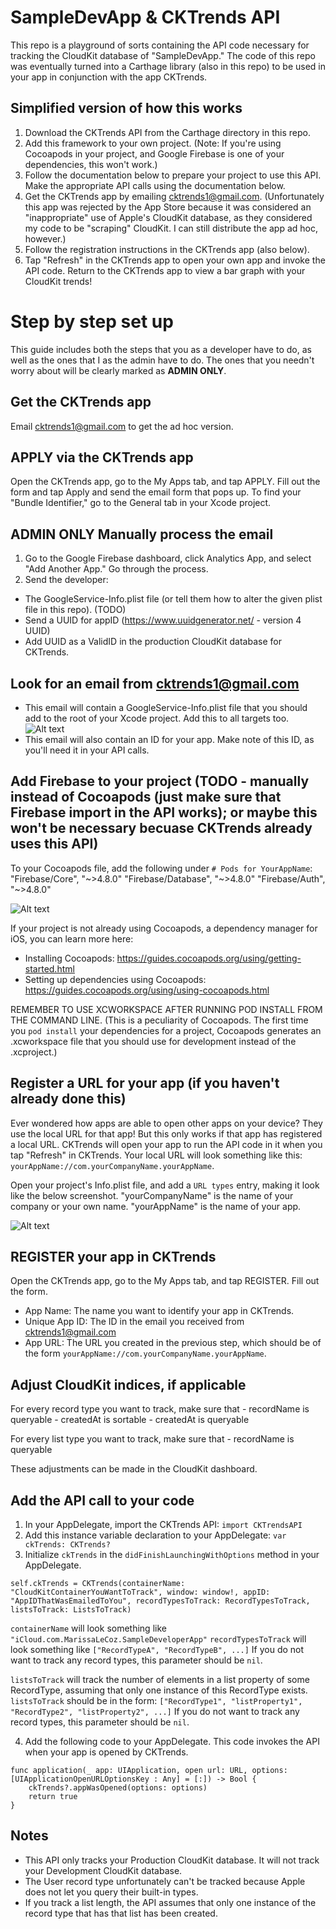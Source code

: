 # SampleDevApp & CKTrends API

This repo is a playground of sorts containing the API code necessary for tracking the CloudKit database of "SampleDevApp."
The code of this repo was eventually turned into a Carthage library (also in this repo) to be used in your app in conjunction with the app CKTrends.

## Simplified version of how this works
1) Download the CKTrends API from the Carthage directory in this repo.
2) Add this framework to your own project. (Note: If you're using Cocoapods in your project, and Google Firebase is one of your
dependencies, this won't work.)
3) Follow the documentation below to prepare your project to use this API. Make the appropriate API calls using the documentation
below.
4) Get the CKTrends app by emailing cktrends1@gmail.com. (Unfortunately this app was rejected by the App Store because it was considered an "inappropriate" use of Apple's CloudKit database, as they considered my code to be "scraping" CloudKit. I can still distribute the app ad hoc, however.)
5) Follow the registration instructions in the CKTrends app (also below).
6) Tap "Refresh" in the CKTrends app to open your own app and invoke the API code. Return to the CKTrends app to view a bar
graph with your CloudKit trends!

# Step by step set up
This guide includes both the steps that you as a developer have to do, as well as the ones that I as the admin have to do. The ones
that you needn't worry about will be clearly marked as **ADMIN ONLY**.

## Get the CKTrends app
Email cktrends1@gmail.com to get the ad hoc version.

## APPLY via the CKTrends app
Open the CKTrends app, go to the My Apps tab, and tap APPLY. Fill out the form and tap Apply and send the email form that pops up. To find your "Bundle Identifier," go to the General tab in your Xcode project.

## **ADMIN ONLY** Manually process the email
1. Go to the Google Firebase dashboard, click Analytics App, and select "Add Another App." Go through the process.
2. Send the developer:
- The GoogleService-Info.plist file (or tell them how to alter the given plist file in this repo). (TODO)
- Send a UUID for appID (https://www.uuidgenerator.net/ - version 4 UUID)
- Add UUID as a ValidID in the production CloudKit database for CKTrends.

## Look for an email from cktrends1@gmail.com
- This email will contain a GoogleService-Info.plist file that you should add to the root of your Xcode project. Add this to all targets too.
![Alt text](Images/plist.png)
- This email will also contain an ID for your app. Make note of this ID, as you'll need it in your API calls.

## Add Firebase to your project (TODO - manually instead of Cocoapods (just make sure that Firebase import in the API works); or maybe this won't be necessary becuase CKTrends already uses this API)
To your Cocoapods file, add the following under `# Pods for YourAppName`:
"Firebase/Core", "~>4.8.0"
"Firebase/Database", "~>4.8.0"
"Firebase/Auth", "~>4.8.0"

![Alt text](Images/addingFirebaseViaCocoapods.png)

If your project is not already using Cocoapods, a dependency manager for iOS, you can learn more here:
- Installing Cocoapods: https://guides.cocoapods.org/using/getting-started.html
- Setting up dependencies using Cocoapods: https://guides.cocoapods.org/using/using-cocoapods.html

REMEMBER TO USE XCWORKSPACE AFTER RUNNING POD INSTALL FROM THE COMMAND LINE. (This is a peculiarity of Cocoapods. The first time you `pod install` your dependencies for a project,
Cocoapods generates an .xcworkspace file that you should use for development instead of the .xcproject.)

## Register a URL for your app (if you haven't already done this)
Ever wondered how apps are able to open other apps on your device? They use the local URL for that app! But this only works if that app has registered a local URL. CKTrends will open your app to run the API code in it when you tap "Refresh" in CKTrends. Your local URL will look something like this: `yourAppName://com.yourCompanyName.yourAppName`.

Open your project's Info.plist file, and add a `URL types` entry, making it look like the below screenshot. "yourCompanyName" is the name of your company or your own name. "yourAppName" is the name of
your app.

![Alt text](Images/urlScheme.png)

## REGISTER your app in CKTrends
Open the CKTrends app, go to the My Apps tab, and tap REGISTER. Fill out the form.
- App Name: The name you want to identify your app in CKTrends.
- Unique App ID: The ID in the email you received from cktrends1@gmail.com
- App URL: The URL you created in the previous step, which should be of the form `yourAppName://com.yourCompanyName.yourAppName`.

## Adjust CloudKit indices, if applicable

For every record type you want to track, make sure that
    - recordName is queryable
    - createdAt is sortable
    - createdAt is queryable
    
For every list type you want to track, make sure that
    - recordName is queryable
    
These adjustments can be made in the CloudKit dashboard.

## Add the API call to your code
1. In your AppDelegate, import the CKTrends API: `import CKTrendsAPI`
2. Add this instance variable declaration to your AppDelegate: `var ckTrends: CKTrends?`
3. Initialize `ckTrends` in the `didFinishLaunchingWithOptions` method in your AppDelegate.
```
self.ckTrends = CKTrends(containerName: "CloudKitContainerYouWantToTrack", window: window!, appID: "AppIDThatWasEmailedToYou", recordTypesToTrack: RecordTypesToTrack, listsToTrack: ListsToTrack)
```
`containerName` will look something like `"iCloud.com.MarissaLeCoz.SampleDeveloperApp"`
`recordTypesToTrack` will look something like `["RecordTypeA", "RecordTypeB", ...]`
If you do not want to track any record types, this parameter should be `nil`.

`listsToTrack` will track the number of elements in a list property of some RecordType, assuming that only one instance of this RecordType exists. `listsToTrack` should be in the form:
`["RecordType1", "listProperty1", "RecordType2", "listProperty2", ...]`
If you do not want to track any record types, this parameter should be `nil`.

4. Add the following code to your AppDelegate. This code invokes the API when your app is opened by CKTrends.
```
func application(_ app: UIApplication, open url: URL, options: [UIApplicationOpenURLOptionsKey : Any] = [:]) -> Bool {
    ckTrends?.appWasOpened(options: options)
    return true
}
```

## Notes
- This API only tracks your Production CloudKit database. It will not track your Development CloudKit database.
- The User record type unfortunately can't be tracked because Apple does not let you query their built-in types.
- If you track a list length, the API assumes that only one instance of the record type that has that list has been created.











